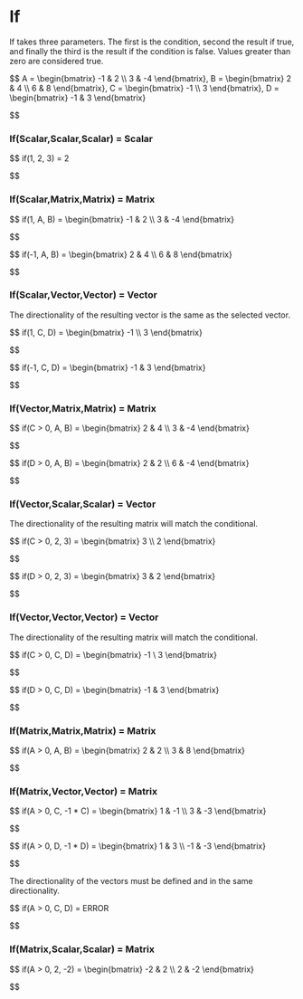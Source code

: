 # If

If takes three parameters.  The first is the condition, second the result if true,
and finally the third is the result if the condition is false.  Values greater than zero
are considered true.


$$
A = \begin{bmatrix}
    -1 & 2          \\\\
    3 & -4
\end{bmatrix}, 
B = \begin{bmatrix}
    2 & 4          \\\\
    6 & 8
\end{bmatrix}, 
C = \begin{bmatrix}
    -1 \\\\
    3
\end{bmatrix}, 
D = \begin{bmatrix}
    -1 & 3
\end{bmatrix}

$$

### If(Scalar,Scalar,Scalar) = Scalar


$$
if(1, 2, 3) = 2

$$

### If(Scalar,Matrix,Matrix) = Matrix


$$
if(1, A, B) = \begin{bmatrix}
    -1 & 2 \\\\
    3 & -4
\end{bmatrix}

$$


$$
if(-1, A, B) = \begin{bmatrix}
    2 & 4          \\\\
    6 & 8
\end{bmatrix}

$$

### If(Scalar,Vector,Vector) = Vector

The directionality of the resulting vector is the same as the selected vector.


$$
if(1, C, D) = \begin{bmatrix}
    -1 \\\\
    3
\end{bmatrix}

$$


$$
if(-1, C, D) = \begin{bmatrix}
      -1 & 3
\end{bmatrix}

$$

### If(Vector,Matrix,Matrix) = Matrix


$$
if(C > 0, A, B) = \begin{bmatrix}
    2 & 4 \\\\
    3 & -4
\end{bmatrix}

$$


$$
if(D > 0, A, B) = \begin{bmatrix}
    2 & 2 \\\\
    6 & -4
\end{bmatrix}

$$

### If(Vector,Scalar,Scalar) = Vector

The directionality of the resulting matrix will match the conditional.


$$
if(C > 0, 2, 3) = \begin{bmatrix}
    3 \\\\
    2
\end{bmatrix}

$$


$$
if(D > 0, 2, 3) = \begin{bmatrix}
    3 & 2
\end{bmatrix}

$$

### If(Vector,Vector,Vector) = Vector

The directionality of the resulting matrix will match the conditional.


$$
if(C > 0, C, D) = \begin{bmatrix}
    -1 \\
    3
\end{bmatrix}

$$


$$
if(D > 0, C, D) = \begin{bmatrix}
    -1 & 3
\end{bmatrix}

$$

### If(Matrix,Matrix,Matrix) = Matrix


$$
if(A > 0, A, B) = \begin{bmatrix}
    2 & 2 \\\\
    3 & 8
\end{bmatrix}

$$

### If(Matrix,Vector,Vector) = Matrix


$$
if(A > 0, C, -1 * C) = \begin{bmatrix}
    1 & -1 \\\\
    3 & -3
\end{bmatrix}

$$


$$
if(A > 0, D, -1 * D) = \begin{bmatrix}
    1 & 3 \\\\
    -1 & -3
\end{bmatrix}

$$

The directionality of the vectors must be defined and in the same directionality.


$$
if(A > 0, C, D) = ERROR

$$

### If(Matrix,Scalar,Scalar) = Matrix


$$
if(A > 0, 2, -2) = \begin{bmatrix}
    -2 & 2 \\\\
    2 & -2
\end{bmatrix}

$$